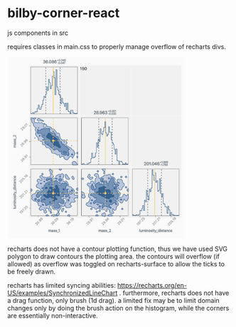 # bilby-corner-react

js components in src

requires classes in main.css to properly manage overflow of recharts divs.

<img src="sample/sample_output.png" align="middle" width="400">


recharts does not have a contour plotting function, thus we have used SVG polygon to draw contours the plotting area. the contours will overflow (if
allowed) as overflow was toggled on recharts-surface to allow the ticks to be freely drawn. 

recharts has limited syncing abilities: https://recharts.org/en-US/examples/SynchronizedLineChart . furthermore, recharts does not have a drag 
function, only brush (1d drag). a limited fix may be to limit domain changes only by doing the brush action on the histogram, while the corners are 
essentially non-interactive.


